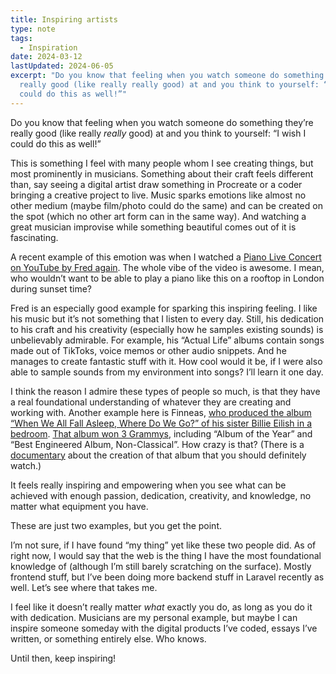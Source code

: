 ```yaml
---
title: Inspiring artists
type: note
tags:
  - Inspiration
date: 2024-03-12
lastUpdated: 2024-06-05
excerpt: "Do you know that feeling when you watch someone do something they’re
  really good (like really really good) at and you think to yourself: “I wish I
  could do this as well!”"
---
```


Do you know that feeling when you watch someone do something they’re really good (like really _really_ good) at and you think to yourself: “I wish I could do this as well!”

This is something I feel with many people whom I see creating things, but most prominently in musicians. Something about their craft feels different than, say seeing a digital artist draw something in Procreate or a coder bringing a creative project to live. Music sparks emotions like almost no other medium (maybe film/photo could do the same) and can be created on the spot (which no other art form can in the same way). And watching a great musician improvise while something beautiful comes out of it is fascinating.

A recent example of this emotion was when I watched a [Piano Live Concert on YouTube by Fred again](https://www.youtube.com/live/XpBRuwK5aN4?si=VD1FlS9noYzuR50G). The whole vibe of the video is awesome. I mean, who wouldn’t want to be able to play a piano like this on a rooftop in London during sunset time?

Fred is an especially good example for sparking this inspiring feeling. I like his music but it’s not something that I listen to every day. Still, his dedication to his craft and his creativity (especially how he samples existing sounds) is unbelievably admirable. For example, his “Actual Life” albums contain songs made out of TikToks, voice memos or other audio snippets. And he manages to create fantastic stuff with it. How cool would it be, if I were also able to sample sounds from my environment into songs? I’ll learn it one day.

I think the reason I admire these types of people so much, is that they have a real foundational understanding of whatever they are creating and working with. Another example here is Finneas, [who produced the album “When We All Fall Asleep, Where Do We Go?” of his sister Billie Eilish in a bedroom](https://youtu.be/Sp-eNvKV0to?si=7YOMK-Op7o1bu2Tn). [That album won 3 Grammys](https://en.wikipedia.org/wiki/When_We_All_Fall_Asleep,_Where_Do_We_Go%3F#Accolades), including “Album of the Year” and “Best Engineered Album, Non-Classical”. How crazy is that?
(There is a [documentary](https://www.imdb.com/title/tt11459366/) about the creation of that album that you should definitely watch.)

It feels really inspiring and empowering when you see what can be achieved with enough passion, dedication, creativity, and knowledge, no matter what equipment you have.

These are just two examples, but you get the point.

I’m not sure, if I have found “my thing” yet like these two people did. As of right now, I would say that the web is the thing I have the most foundational knowledge of (although I’m still barely scratching on the surface). Mostly frontend stuff, but I’ve been doing more backend stuff in Laravel recently as well. Let’s see where that takes me.

I feel like it doesn’t really matter _what_ exactly you do, as long as you do it with dedication. Musicians are my personal example, but maybe I can inspire someone someday with the digital products I’ve coded, essays I’ve written, or something entirely else. Who knows.

Until then, keep inspiring!
